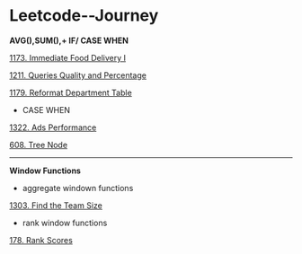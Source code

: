 # Leetcode--Journey
**AVG(),SUM(),+ IF/ CASE WHEN**

[1173. Immediate Food Delivery I](https://github.com/Yingtong-Z/Leetcode--Journey/blob/140450c477cdaf4930d179fb7484b01c96fa971a/SQL/1173.%20Immediate%20Food%20Delivery%20I.md)

[1211. Queries Quality and Percentage](https://github.com/Yingtong-Z/Leetcode--Journey/blob/b12a8f654bf656194b6cd90b33bf3dd4f7c1dce8/SQL/1211.%20Queries%20Quality%20and%20Percentage.md)

[1179. Reformat Department Table](https://github.com/Yingtong-Z/Leetcode--Journey/blob/140450c477cdaf4930d179fb7484b01c96fa971a/SQL/1179.%20Reformat%20Department%20Table.md)

* CASE WHEN

[1322. Ads Performance](https://github.com/Yingtong-Z/Leetcode--Journey/blob/b2413b0eb8c5a78dc711fc5c83c09008246f8977/SQL/1322.%20Ads%20Performance.md)

[608. Tree Node](https://github.com/Yingtong-Z/Leetcode--Journey/blob/b1ede905cffaab311f28b5aa6456c63ac584e162/SQL_Medium/608.%20Tree%20Node.md)


-------

**Window Functions**

* aggregate windown functions

[1303. Find the Team Size](https://github.com/Yingtong-Z/Leetcode--Journey/blob/30335bc0de9737601033151fc74cd12f121b08fb/SQL/1303.%20Find%20the%20Team%20Size.md)

* rank window functions

[178. Rank Scores](https://github.com/Yingtong-Z/Leetcode--Journey/blob/d6620d2e00aac63fe680d0e186d725a365a78711/SQL_Medium/178.%20Rank%20Scores.md)
